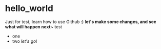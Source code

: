 # hello_world
Just for test, learn how to use Github :)
**let's make some changes, and see what will happen next~**
test
* one
* two
*let's go!*
